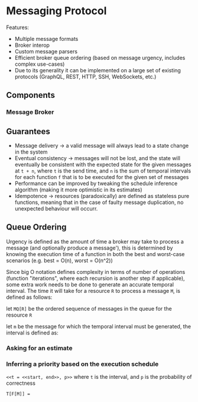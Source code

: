 # Messaging Protocol

Features:

- Multiple message formats
- Broker interop
- Custom message parsers
- Efficient broker queue ordering (based on message urgency, includes complex use-cases)
- Due to its generality it can be implemented on a large set of existing protocols (GraphQL, REST, HTTP, SSH, WebSockets, etc.)

## Components

### Message Broker



## Guarantees

- Message delivery -> a valid message will always lead to a state change in the system
- Eventual consistency -> messages will not be lost, and the state will eventually be consistent with the expected state for the given messages at `t + n`, where `t` is the send time, and `n` is the sum of temporal intervals for each
function `f` that is to be executed for the given set of messages
- Performance can be improved by tweaking the schedule inference algorithm (making it more optimistic in its estimates)
- Idempotence -> resources (paradoxically) are defined as stateless pure functions, meaning that in the case of faulty message duplication, no unexpected behaviour will occurr.

## Queue Ordering

Urgency is defined as the amount of time a broker may take to process a message (and optionally produce a message'),
this is determined by knowing the execution time of a function in both the best and worst-case scenarios (e.g. best = O(n), worst = O(n^2))

Since big O notation defines complexity in terms of number of operations (function "iterations", where each recursion is another step if applicable),
some extra work needs to be done to generate an accurate temporal interval. The time it will take for a resource `R` to process a message `M`, is defined
as follows:

let `MQ[R]` be the ordered sequence of messages in the queue for the resource `R`

let `m` be the message for which the temporal interval must be generated, the interval is defined as:


### Asking for an estimate

### Inferring a priority based on the execution schedule

`<<t = <<start, end>>, p>>` where `t` is the interval, and `p` is the probability of correctness


`T[F[M]] = `